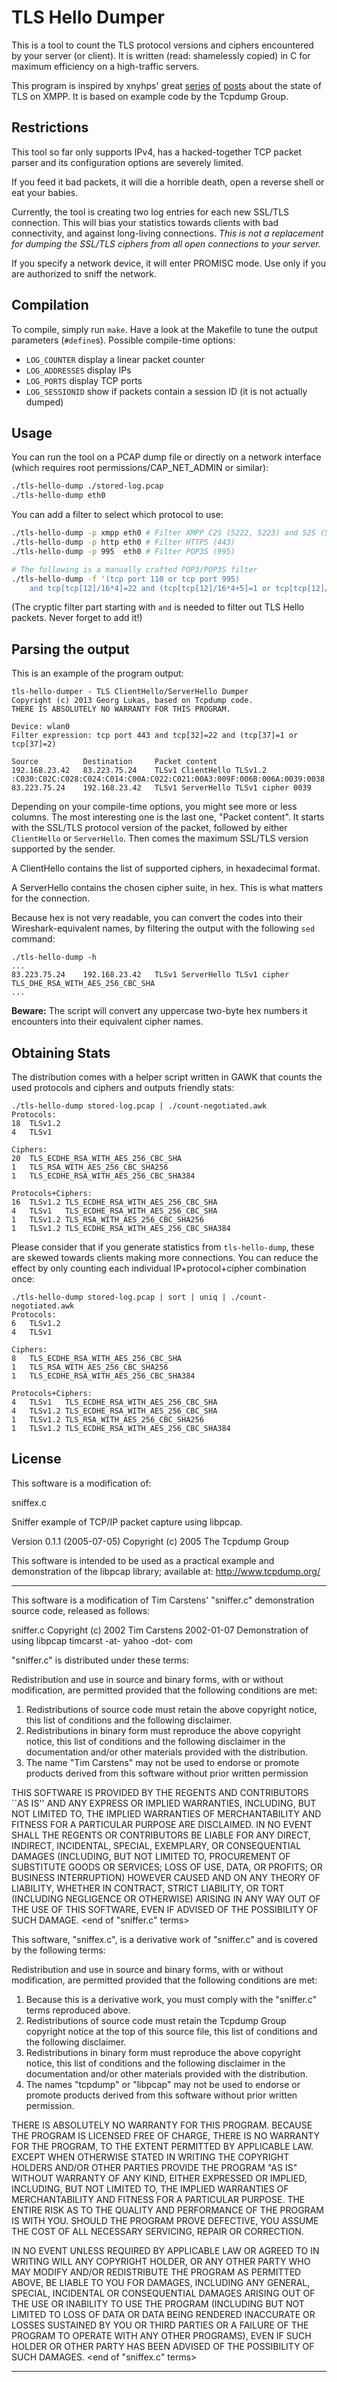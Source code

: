 # TLS Hello Dumper

This is a tool to count the TLS protocol versions and ciphers encountered by
your server (or client). It is written (read: shamelessly copied) in C for
maximum efficiency on a high-traffic servers.

This program is inspired by xnyhps' great
[series](https://blog.thijsalkema.de/blog/2013/08/26/the-state-of-tls-on-xmpp-1/)
[of](https://blog.thijsalkema.de/blog/2013/08/28/the-state-of-tls-on-xmpp-2/)
[posts](https://blog.thijsalkema.de/blog/2013/09/02/the-state-of-tls-on-xmpp-3/)
about the state of TLS on XMPP. It is based on example code by the Tcpdump
Group.

## Restrictions

This tool so far only supports IPv4, has a hacked-together TCP packet parser
and its configuration options are severely limited.

If you feed it bad packets, it will die a horrible death, open a reverse shell
or eat your babies.

Currently, the tool is creating two log entries for each new SSL/TLS
connection. This will bias your statistics towards clients with bad
connectivity, and against long-living connections. *This is not a replacement
for dumping the SSL/TLS ciphers from all open connections to your server.*

If you specify a network device, it will enter PROMISC mode. Use only
if you are authorized to sniff the network.

## Compilation

To compile, simply run `make`. Have a look at the Makefile to tune the output
parameters (`#define`s). Possible compile-time options:

 * `LOG_COUNTER` display a linear packet counter
 * `LOG_ADDRESSES` display IPs
 * `LOG_PORTS` display TCP ports
 * `LOG_SESSIONID` show if packets contain a session ID (it is not actually dumped)

## Usage

You can run the tool on a PCAP dump file or directly on a network interface
(which requires root permissions/CAP_NET_ADMIN or similar):

```sh
./tls-hello-dump ./stored-log.pcap
./tls-hello-dump eth0
```

You can add a filter to select which protocol to use:

```sh
./tls-hello-dump -p xmpp eth0 # Filter XMPP C2S (5222, 5223) and S2S (5269)
./tls-hello-dump -p http eth0 # Filter HTTPS (443)
./tls-hello-dump -p 995  eth0 # Filter POP3S (995)

# The following is a manually crafted POP3/POP3S filter
./tls-hello-dump -f '(tcp port 110 or tcp port 995)
	and tcp[tcp[12]/16*4]=22 and (tcp[tcp[12]/16*4+5]=1 or tcp[tcp[12]/16*4+5]=2)' eth0
```

(The cryptic filter part starting with `and` is needed to filter out TLS Hello
packets. Never forget to add it!)

## Parsing the output

This is an example of the program output:

	tls-hello-dumper - TLS ClientHello/ServerHello Dumper
	Copyright (c) 2013 Georg Lukas, based on Tcpdump code.
	THERE IS ABSOLUTELY NO WARRANTY FOR THIS PROGRAM.

	Device: wlan0
	Filter expression: tcp port 443 and tcp[32]=22 and (tcp[37]=1 or tcp[37]=2)

	Source          Destination     Packet content
	192.168.23.42   83.223.75.24    TLSv1 ClientHello TLSv1.2 :C030:C02C:C028:C024:C014:C00A:C022:C021:00A3:009F:006B:006A:0039:0038:0088:0087:C032:C02E:C02A:C026:C00F:C005:009D:003D:0035:0084:C012:C008:C01C:C01B:0016:0013:C00D:C003:000A:C02F:C02B:C027:C023:C013:C009:C01F:C01E:00A2:009E:0067:0040:0033:0032:009A:0099:0045:0044:C031:C02D:C029:C025:C00E:C004:009C:003C:002F:0096:0041:C011:C007:C00C:C002:0005:0004:0015:0012:0009:0014:0011:0008:0006:0003:00FF:
	83.223.75.24    192.168.23.42   TLSv1 ServerHello TLSv1 cipher 0039

Depending on your compile-time options, you might see more or less columns.
The most interesting one is the last one, "Packet content". It starts with the
SSL/TLS protocol version of the packet, followed by either `ClientHello` or
`ServerHello`. Then comes the maximum SSL/TLS version supported by the sender.

A ClientHello contains the list of supported ciphers, in hexadecimal format.

A ServerHello contains the chosen cipher suite, in hex. This is what matters
for the connection.

Because hex is not very readable, you can convert the codes into their
Wireshark-equivalent names, by filtering the output with the following `sed`
command:

	./tls-hello-dump -h
	...
	83.223.75.24    192.168.23.42   TLSv1 ServerHello TLSv1 cipher TLS_DHE_RSA_WITH_AES_256_CBC_SHA
	...

**Beware:** The script will convert any uppercase two-byte hex numbers it
encounters into their equivalent cipher names.

## Obtaining Stats

The distribution comes with a helper script written in GAWK that counts the
used protocols and ciphers and outputs friendly stats:

	./tls-hello-dump stored-log.pcap | ./count-negotiated.awk
	Protocols:
	18	TLSv1.2
	4	TLSv1

	Ciphers:
	20	TLS_ECDHE_RSA_WITH_AES_256_CBC_SHA
	1	TLS_RSA_WITH_AES_256_CBC_SHA256
	1	TLS_ECDHE_RSA_WITH_AES_256_CBC_SHA384

	Protocols+Ciphers:
	16	TLSv1.2	TLS_ECDHE_RSA_WITH_AES_256_CBC_SHA
	4	TLSv1	TLS_ECDHE_RSA_WITH_AES_256_CBC_SHA
	1	TLSv1.2	TLS_RSA_WITH_AES_256_CBC_SHA256
	1	TLSv1.2	TLS_ECDHE_RSA_WITH_AES_256_CBC_SHA384

Please consider that if you generate statistics from `tls-hello-dump`, these
are skewed towards clients making more connections. You can reduce the effect
by only counting each individual IP+protocol+cipher combination once:

	./tls-hello-dump stored-log.pcap | sort | uniq | ./count-negotiated.awk
	Protocols:
	6	TLSv1.2
	4	TLSv1

	Ciphers:
	8	TLS_ECDHE_RSA_WITH_AES_256_CBC_SHA
	1	TLS_RSA_WITH_AES_256_CBC_SHA256
	1	TLS_ECDHE_RSA_WITH_AES_256_CBC_SHA384

	Protocols+Ciphers:
	4	TLSv1	TLS_ECDHE_RSA_WITH_AES_256_CBC_SHA
	4	TLSv1.2	TLS_ECDHE_RSA_WITH_AES_256_CBC_SHA
	1	TLSv1.2	TLS_RSA_WITH_AES_256_CBC_SHA256
	1	TLSv1.2	TLS_ECDHE_RSA_WITH_AES_256_CBC_SHA384


## License


This software is a modification of:

sniffex.c

Sniffer example of TCP/IP packet capture using libpcap.

Version 0.1.1 (2005-07-05)
Copyright (c) 2005 The Tcpdump Group

This software is intended to be used as a practical example and
demonstration of the libpcap library; available at:
http://www.tcpdump.org/

<hr/>

This software is a modification of Tim Carstens' "sniffer.c"
demonstration source code, released as follows:

sniffer.c
Copyright (c) 2002 Tim Carstens
2002-01-07
Demonstration of using libpcap
timcarst -at- yahoo -dot- com

"sniffer.c" is distributed under these terms:

Redistribution and use in source and binary forms, with or without
modification, are permitted provided that the following conditions
are met:
1. Redistributions of source code must retain the above copyright
   notice, this list of conditions and the following disclaimer.
2. Redistributions in binary form must reproduce the above copyright
   notice, this list of conditions and the following disclaimer in the
   documentation and/or other materials provided with the distribution.
4. The name "Tim Carstens" may not be used to endorse or promote
   products derived from this software without prior written permission

THIS SOFTWARE IS PROVIDED BY THE REGENTS AND CONTRIBUTORS ``AS IS'' AND
ANY EXPRESS OR IMPLIED WARRANTIES, INCLUDING, BUT NOT LIMITED TO, THE
IMPLIED WARRANTIES OF MERCHANTABILITY AND FITNESS FOR A PARTICULAR PURPOSE
ARE DISCLAIMED.  IN NO EVENT SHALL THE REGENTS OR CONTRIBUTORS BE LIABLE
FOR ANY DIRECT, INDIRECT, INCIDENTAL, SPECIAL, EXEMPLARY, OR CONSEQUENTIAL
DAMAGES (INCLUDING, BUT NOT LIMITED TO, PROCUREMENT OF SUBSTITUTE GOODS
OR SERVICES; LOSS OF USE, DATA, OR PROFITS; OR BUSINESS INTERRUPTION)
HOWEVER CAUSED AND ON ANY THEORY OF LIABILITY, WHETHER IN CONTRACT, STRICT
LIABILITY, OR TORT (INCLUDING NEGLIGENCE OR OTHERWISE) ARISING IN ANY WAY
OUT OF THE USE OF THIS SOFTWARE, EVEN IF ADVISED OF THE POSSIBILITY OF
SUCH DAMAGE.
\<end of "sniffer.c" terms>

This software, "sniffex.c", is a derivative work of "sniffer.c" and is
covered by the following terms:

Redistribution and use in source and binary forms, with or without
modification, are permitted provided that the following conditions
are met:
1. Because this is a derivative work, you must comply with the "sniffer.c"
   terms reproduced above.
2. Redistributions of source code must retain the Tcpdump Group copyright
   notice at the top of this source file, this list of conditions and the
   following disclaimer.
3. Redistributions in binary form must reproduce the above copyright
   notice, this list of conditions and the following disclaimer in the
   documentation and/or other materials provided with the distribution.
4. The names "tcpdump" or "libpcap" may not be used to endorse or promote
   products derived from this software without prior written permission.

THERE IS ABSOLUTELY NO WARRANTY FOR THIS PROGRAM.
BECAUSE THE PROGRAM IS LICENSED FREE OF CHARGE, THERE IS NO WARRANTY
FOR THE PROGRAM, TO THE EXTENT PERMITTED BY APPLICABLE LAW.  EXCEPT WHEN
OTHERWISE STATED IN WRITING THE COPYRIGHT HOLDERS AND/OR OTHER PARTIES
PROVIDE THE PROGRAM "AS IS" WITHOUT WARRANTY OF ANY KIND, EITHER EXPRESSED
OR IMPLIED, INCLUDING, BUT NOT LIMITED TO, THE IMPLIED WARRANTIES OF
MERCHANTABILITY AND FITNESS FOR A PARTICULAR PURPOSE.  THE ENTIRE RISK AS
TO THE QUALITY AND PERFORMANCE OF THE PROGRAM IS WITH YOU.  SHOULD THE
PROGRAM PROVE DEFECTIVE, YOU ASSUME THE COST OF ALL NECESSARY SERVICING,
REPAIR OR CORRECTION.

IN NO EVENT UNLESS REQUIRED BY APPLICABLE LAW OR AGREED TO IN WRITING
WILL ANY COPYRIGHT HOLDER, OR ANY OTHER PARTY WHO MAY MODIFY AND/OR
REDISTRIBUTE THE PROGRAM AS PERMITTED ABOVE, BE LIABLE TO YOU FOR DAMAGES,
INCLUDING ANY GENERAL, SPECIAL, INCIDENTAL OR CONSEQUENTIAL DAMAGES ARISING
OUT OF THE USE OR INABILITY TO USE THE PROGRAM (INCLUDING BUT NOT LIMITED
TO LOSS OF DATA OR DATA BEING RENDERED INACCURATE OR LOSSES SUSTAINED BY
YOU OR THIRD PARTIES OR A FAILURE OF THE PROGRAM TO OPERATE WITH ANY OTHER
PROGRAMS), EVEN IF SUCH HOLDER OR OTHER PARTY HAS BEEN ADVISED OF THE
POSSIBILITY OF SUCH DAMAGES.
\<end of "sniffex.c" terms>
<hr/>
